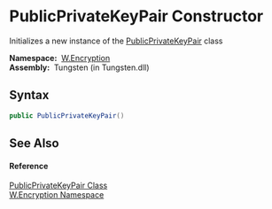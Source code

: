 PublicPrivateKeyPair Constructor
================================
  Initializes a new instance of the [PublicPrivateKeyPair][1] class

  **Namespace:**  [W.Encryption][2]  
  **Assembly:**  Tungsten (in Tungsten.dll)

Syntax
------

```csharp
public PublicPrivateKeyPair()
```


See Also
--------

#### Reference
[PublicPrivateKeyPair Class][1]  
[W.Encryption Namespace][2]  

[1]: README.md
[2]: ../README.md
